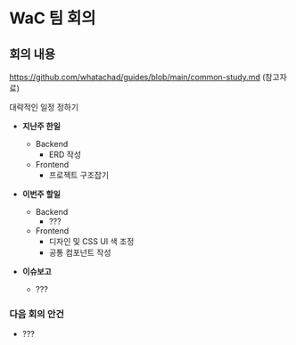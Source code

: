# WaC 팀 회의

## **회의 내용**

https://github.com/whatachad/guides/blob/main/common-study.md (참고자료)

대략적인 일정 정하기

- **지난주 한일**

  - Backend
    - ERD 작성
  - Frontend
    - 프로젝트 구조잡기

- **이번주 할일**

  - Backend
    - ???
  - Frontend
    - 디자인 및 CSS UI 색 조정
    - 공통 컴포넌트 작성

- **이슈보고**
  - ???

### **다음 회의 안건**

- ???
